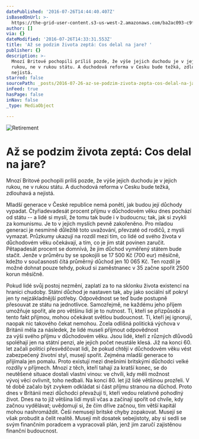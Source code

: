 ```yaml
---
datePublished: '2016-07-26T14:44:40.407Z'
isBasedOnUrl: >-
  https://the-grid-user-content.s3-us-west-2.amazonaws.com/ba2ac093-c9ff-4e11-a681-7b02f24e0130.jpg
author: []
via: {}
dateModified: '2016-07-26T14:33:31.553Z'
title: 'Až se podzim života zeptá: Cos delal na jare? '
publisher: {}
description: >-
  Mnozí Britové pochopili príliš pozde, že výše jejich duchodu je v jejich
  rukou, ne v rukou státu. A duchodová reforma v Cesku bude težká, zdlouhavá a
  nejistá.
starred: false
sourcePath: _posts/2016-07-26-az-se-podzim-zivota-zepta-cos-delal-na-jare.md
inFeed: true
hasPage: false
inNav: false
_type: MediaObject

---
```

![Retirement](https://the-grid-user-content.s3-us-west-2.amazonaws.com/ba2ac093-c9ff-4e11-a681-7b02f24e0130.jpg)

# Až se podzim života zeptá: Cos delal na jare? 

Mnozí Britové pochopili príliš pozde, že výše jejich duchodu je v jejich rukou, ne v rukou státu. A duchodová reforma v Cesku bude težká, zdlouhavá a nejistá.

Mladší generace v České republice nemá ponětí, jak budou její důchody vypadat. Čtyřiadevadesát procent příjmu v důchodovém věku dnes pochází od státu -- a lidé si myslí, že tomu tak bude i v budoucnu; tak, jak si zvykli za komunismu. Je to v jejich myslích pevně zakořeněno. Pro mladou generaci je nesmírně důležitě toto uvažování, převzaté od rodičů, z mysli vymazat. Průzkumy ukazují na rozdíl mezi tím, co lidé od svého života v důchodovém věku očekávají, a tím, co je jim stát povinen zaručit. Pětapadesát procent se domnívá, že jim důchod vyměřený státem bude stačit. Jenže v průměru by se spokojili se 17 500 Kč (700 eur) měsíčně, kdežto v současnosti čítá průměrný důchod jen 10 065 Kč. Ten rozdíl je možné dohnat pouze tehdy, pokud si zaměstnanec v 35 začne spořit 2500 korun měsíčně.

Pokud lidé svůj postoj nezmění, zaplatí za to na sklonku života existencí na hranici chudoby. Státní důchod je nastaven tak, aby jako sociální síť pokryl jen ty nejzákladnější potřeby. Odpovědnost se teď bude postupně přesouvat ze státu na jednotlivce. Samozřejmě, ne každému jeho příjem umožňuje spořit, ale pro většinu lidí je to nutnost. Ti, kteří se přizpůsobí a tento fakt přijmou, mohou očekávat světlou budoucnost. Ti, kteří jej ignorují, naopak nic takového čekat nemohou. Zcela odlišná politická výchova v Británii měla za následek, že lidé museli přijmout odpovědnost   
za výši svého příjmu v důchodovém věku. Jsou lidé, kteří z různých dlůvodů spoléhají jen na státní penzi, ale jejich počet neustále klesá. Již na konci 60\. let začali politici přesvědčovat lidi, že pokud chtějí v důchodovém věku vést zabezpečený životní styl, musejí spořit. Zejména mladší generace to přijímala jen pomalu. Proto existují mezi dnešními britskými důchodci velké rozdíly v příjmech. Mnozí z těch, kteří tahají za kratší konec, se do neutěšené situace dostali vlastní vinou: ve chvíli, kdy měli možnost   
vývoj věcí ovlivnit, toho nedbali. Na konci 80\. let již lidé většinou prozřeli. V té době začalo být zvykem odkládat si část příjmu stranou na důchod. Proto dnes v Británii mezi důchodci převažují ti, kteří vedou relativně pohodlný život. Dnes na to již většina lidí myslí včas a začínají spořit od chvíle, kdy začnou vydělávat; uvědomují si, že čím dříve začnou, tím větší kapitál mohou nashromáždit. Češi nemusejí britské chyby zopakovat. Musejí se však probudit a čelit realitě. Musejí mít dosatek sebejistoty, aby si sedli se svým finančním poradcem a vypracovali plán, jenž jim zaručí zajistěnou finanční budoucnost.